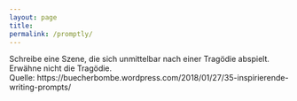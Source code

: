 ```yaml
---
layout: page
title:
permalink: /promptly/
---
```


<p style="font-size:1em"> Schreibe eine Szene, die sich unmittelbar nach einer Tragödie abspielt. Erwähne nicht die Tragödie. <br>
Quelle: https://buecherbombe.wordpress.com/2018/01/27/35-inspirierende-writing-prompts/ </p>

